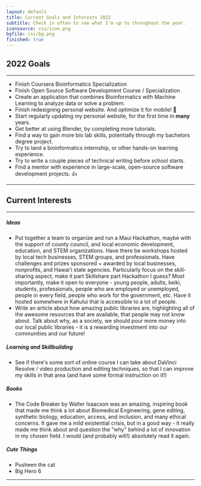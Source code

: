 ```yaml
---
layout: default
title: Current Goals and Interests 2022
subtitle: Check in often to see what I'm up to throughout the year.
iconsource: css/icon.png
bgfile: css/bg.png
finished: true
---
```

## 2022 Goals
---
  - Finish Coursera Bioinformatics Specialization
  - Finish Open Source Software Development Course / Specialization
  - Create an application that combines Bioinformatics with Machine Learning to analyze data or solve a problem.
  - Finish redesigning personal website. And optimize it for mobile! :grimacing:
  - Start regularly updating my personal website, for the first time in **many** years.
  - Get better at using Blender, by completing more tutorials.
  - Find a way to gain more bio lab skills, potentially through my bachelors degree project.
  - Try to land a bioinformatics internship, or other hands-on learning experience.
  - Try to write a couple pieces of technical writing before school starts.
  - Find a mentor with experience in large-scale, open-source software development projects.
:+1:
---

## Current Interests
---
##### Ideas
  - Put together a team to organize and run a Maui Hackathon, maybe with the support of county council, and local economic development, education, and STEM organizations. Have there be workshops hosted by local tech businesses, STEM groups, and professionals. Have challenges and prizes sponsored + awarded by local businesses, nonprofits, and Hawai'i state agencies. Particularly focus on the skill-sharing aspect, make it part Skillshare part Hackathon I guess? Most importantly, make it open to everyone - young people, adults, keiki, students, professionals, people who are employed or unemployed, people in every field, people who work for the government, etc. Have it hosted somewhere in Kahului that is accessible to a lot of people.
  - Write an article about how amazing public libraries are, highlighting all of the awesome resources that are available, that people may not know about. Talk about why, as a society, we should pour more money into our local public libraries - it is a rewarding investment into our communities and our future!

##### Learning and Skillbuilding
  - See if there's some sort of online course I can take about DaVinci Resolve / video production and editing techniques, so that I can improve my skills in that area (and have some formal instruction on it!)

##### Books
  - The Code Breaker by Walter Isaacson was an amazing, inspiring book that made me think a lot about Biomedical Engineering, gene editing, synthetic biology, education, access, and inclusion, and many ethical concerns. It gave me a mild existential crisis, but in a good way - it really made me think about and question the "why" behind a lot of innovation in my chosen field. I would (and probably will!) absolutely read it again.

##### Cute Things
  - Pusheen the cat
  - Big Hero 6

---
